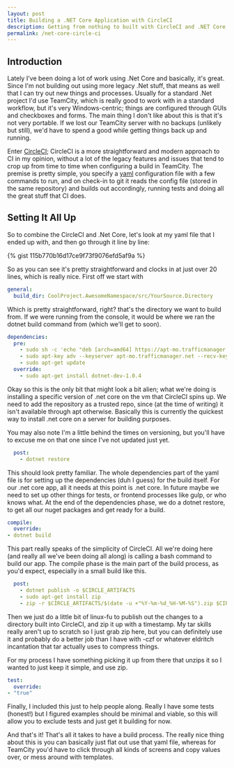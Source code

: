 ```yaml
---
layout: post
title: Building a .NET Core Application with CircleCI
description: Getting from nothing to built with CircleCI and .NET Core
permalink: /net-core-circle-ci
---
```


## Introduction

Lately I've been doing a lot of work using .Net Core and basically, it's great. Since I'm not building out using more legacy .Net stuff, that means as well that I can try out new things and processes. Usually for a standard .Net project I'd use TeamCity, which is really good to work with in a standard workflow, but it's very Windows-centric; things are configured through GUIs and checkboxes and forms. The main thing I don't like about this is that it's not very portable. If we lost our TeamCity server with no backups (unlikely but still), we'd have to spend a good while getting things back up and running.

Enter [CircleCI](https://circleci.com/); CircleCI is a more straightforward and modern approach to CI in my opinion, without a lot of the legacy features and issues that tend to crop up from time to time when configuring a build in TeamCity. The premise is pretty simple, you specify a [yaml](https://en.wikipedia.org/wiki/YAML) configuration file with a few commands to run, and on check-in to git it reads the config file (stored in the same repository) and builds out accordingly, running tests and doing all the great stuff that CI does.

## Setting It All Up

So to combine the CircleCI and .Net Core, let's look at my yaml file that I ended up with, and then go through it line by line:

{% gist 115b770b16d17ce9f73f9076efd5af9a %}

So as you can see it's pretty straightforward and clocks in at just over 20 lines, which is really nice. First off we start with

```yaml
general:
  build_dir: CoolProject.AwesomeNamespace/src/YourSource.Directory
```
Which is pretty straightforward, right? that's the directory we want to build from. If we were running from the console, it would be where we ran the dotnet build command from (which we'll get to soon).

```yaml
dependencies:
  pre:
    - sudo sh -c 'echo "deb [arch=amd64] https://apt-mo.trafficmanager.net/repos/dotnet-release/ trusty main" > /etc/apt/sources.list.d/dotnetdev.list' 
    - sudo apt-key adv --keyserver apt-mo.trafficmanager.net --recv-keys 417A0893
    - sudo apt-get update 
  override:
    - sudo apt-get install dotnet-dev-1.0.4
```
Okay so this is the only bit that might look a bit alien; what we're doing is installing a specific version of .net core on the vm that CircleCI spins up. We need to add the repository as a trusted repo, since (at the time of writing) it isn't available through apt otherwise. Basically this is currently the quickest way to install .net core on a server for building purposes.

You may also note I'm a little behind the times on versioning, but you'll have to excuse me on that one since I've not updated just yet.

```yaml
  post:
    - dotnet restore
```
This should look pretty familiar. The whole dependencies part of the yaml file is for setting up the dependencies (duh I guess) for the build itself. For our .net core app, all it needs at this point is .net core. In future maybe we need to set up other things for tests, or frontend processes like gulp, or who knows what. At the end of the dependencies phase, we do a dotnet restore, to get all our nuget packages and get ready for a build.

```yaml
compile:
  override:
- dotnet build
```
This part really speaks of the simplicity of CircleCI. All we're doing here (and really all we've been doing all along) is calling a bash command to build our app. The compile phase is the main part of the build process, as you'd expect, especially in a small build like this.

```yaml
  post:
    - dotnet publish -o $CIRCLE_ARTIFACTS
    - sudo apt-get install zip
    - zip -r $CIRCLE_ARTIFACTS/$(date -u +"%Y-%m-%d_%H-%M-%S").zip $CIRCLE_ARTIFACTS
```
Then we just do a little bit of linux-fu to publish out the changes to a directory built into CircleCI, and zip it up with a timestamp. My tar skills really aren't up to scratch so I just grab zip here, but you can definitely use it and probably do a better job than I have with -czf or whatever eldritch incantation that tar actually uses to compress things.

For my process I have something picking it up from there that unzips it so I wanted to just keep it simple, and use zip.

```yaml
test:
  override:
- "true"
```

Finally, I included this just to help people along. Really I have some tests (honest!) but I figured examples should be minimal and viable, so this will allow you to exclude tests and just get it building for now.

And that's it! That's all it takes to have a build process. The really nice thing about this is you can basically just flat out use that yaml file, whereas for TeamCity you'd have to click through all kinds of screens and copy values over, or mess around with templates.
